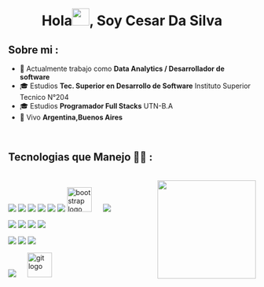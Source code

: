 
<h1 align="center">Hola<img src="https://media.giphy.com/media/hvRJCLFzcasrR4ia7z/giphy.gif" width="35">, Soy Cesar Da Silva</h1>



## Sobre mi :

- 🏢 Actualmente trabajo como  **Data Analytics / Desarrollador de software**
- 🎓 Estudios  **Tec. Superior en Desarrollo de Software** Instituto Superior Tecnico N°204
- 🎓 Estudios  **Programador Full Stacks** UTN-B.A
- 🏡 Vivo **Argentina,Buenos Aires**

<br>


## Tecnologias que Manejo 🧑‍💻 :

<br>

<img align='right' src='https://user-images.githubusercontent.com/5713670/87202985-820dcb80-c2b6-11ea-9f56-7ec461c497c3.gif' width='200"'>

<img src="https://img.icons8.com/color/48/000000/html-5--v1.png"/> <img src="https://img.icons8.com/color/48/000000/css3.png"/> <img src="https://img.icons8.com/color/48/000000/sass.png"/> <img src="https://img.icons8.com/color/48/000000/javascript--v1.png"/> <img src="https://img.icons8.com/office/48/000000/react.png"/> <img src="https://img.icons8.com/color/48/000000/nextjs.png"/> 
<img src="https://cdn.jsdelivr.net/gh/devicons/devicon/icons/bootstrap/bootstrap-original.svg" height="50" alt="bootstrap logo"  /> 
<img width="15" /> <img  src="![image](https://github.com/DaSilvaCesar/DaSilvaCesar/assets/113476857/d3e23c30-5b7d-46dd-b01c-96dc517d554e)
 "/>


<img src="https://img.icons8.com/color/48/000000/java-coffee-cup-logo--v1.png"/> <img src="https://img.icons8.com/officel/48/000000/php-logo.png"/> <img src="https://img.icons8.com/fluency/48/000000/laravel.png"/> <img src="https://img.icons8.com/fluency/48/000000/wordpress.png"/>

<img src="https://img.icons8.com/color/48/000000/mysql-logo.png"/> <img src="https://img.icons8.com/color/48/000000/mongodb.png"/> <img src="https://img.icons8.com/color/48/000000/firebase.png"/>

<img src="https://img.icons8.com/color/48/000000/npm.png"/> <img width="15" /> <img src="https://cdn.jsdelivr.net/gh/devicons/devicon/icons/git/git-original.svg" height="50" alt="git logo"  />
  <img width="15" />

<br>
  
  
